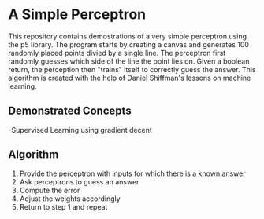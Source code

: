 # A Simple Perceptron

This repository contains demostrations of a very simple perceptron using the p5 library. The program starts by creating a canvas and generates 100 randomly placed points divied by a single line. The perceptron first randomly guesses which side of the line the point lies on. Given a boolean return, the perception then "trains" itself to correctly guess the answer. This algorithm is created with the help of Daniel Shiffman's lessons on machine learning.

## Demonstrated Concepts
-Supervised Learning using gradient decent

## Algorithm
1. Provide the perceptron with inputs for which there is a known answer
2. Ask perceptrons to guess an answer
3. Compute the error
4. Adjust the weights accordingly
5. Return to step 1 and repeat

